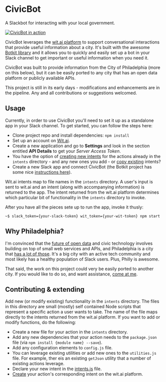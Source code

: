 # CivicBot

A Slackbot for interacting with your local government.

[![CivicBot in action](http://img.youtube.com/vi/87aQkQmj2Fo/0.jpg)](https://www.youtube.com/watch?v=87aQkQmj2Fo)

CivicBot leverages the [wit.ai platform](https://wit.ai/docs) to support conversational interactions that provide useful information about a city. It's built with the awesome [Botkit library](https://github.com/howdyai/botkit) and it allows you to quickly and easily set up a bot in your Slack channel to get important or useful information when you need it.

CivicBot was built to provide information from the City of Philadelphia (more on this below), but it can be easily ported to any city that has an open data platform or publicly available APIs.

This project is still in its early days - modifications and enhancements are in the pipeline. Any and all contributions or suggestions welcomed.

## Usage

Currently, in order to use CivicBot you'll need to set it up as a standalone app in your Slack channel. To get started, you can follow the steps here:

* Clone project repo and install dependencies: ```npm install```
* Set up an account on [Wit.ai](https://wit.ai/). 
* Create a new application and go to **Settings** and look in the section entitled **API Details** to get your *Server Access Token*.
* You have the option of [creating new intents](https://wit.ai/docs/console/complete-guide#create-intents-link) for the actions already in the ```intents``` directory - and any new ones you add - or [copy existing](https://wit.ai/blog/2015/03/31/community-search) intents?
* Create a new Slack app and connect CivicBot (the Botkit project has some nice [instructions here](https://github.com/howdyai/botkit#getting-started)).

Wit.ai intents map to file names in the ```intents``` directory. A user's input is sent to wit.ai and an intent (along with accompanying information) is returned to the app. The intent returned from the wit.ai platform determines which particular bit of functionality in the ```intents``` directory to invoke.

After you have all the pieces sete up to run the app, invoke it thusly:

```
~$ slack_token={your-slack-token} wit_token={your-wit-token} npm start
```
## Why Philadelphia?

I'm convinced that the [future of open data](http://civic.io/2015/11/06/thinking-small-on-civic-tech/) and civic technology involves building on top of small web services and APIs, and Philadelphia is a city that [has a lot of those](http://phlapi.com/). It's a big city with an active tech community and most likely has a healthy population of Slack users. Plus, Philly is awesome.

That said, the work on this project could very be easily ported to another city. If you would like to do so, and want assistance, [come at me](https://github.com/mheadd).

## Contributing & extending

Add new (or modify existing) functionality in the ```intents``` directory. The files in this directory are small (mostly) self contained Node scripts that represent a specific action  a user wants to take. The name of the file maps directly to the intents returned from the wit.ai platform. If you want to add or modify functions, do the following:

* Create a new file for your action in the ```intents``` directory.
* Add any new dependencies that your action needs to the ```package.json``` file (via ```npm install {module name} --save```).
* Add any configuration elements to ```config.js``` file.
* You can leverage existing utilities or add new ones to the ```utilities.js``` file. For example, ther eis an existing ```getJson``` utility that a number of existing actions leverage.
* Declare your new intent in the [intents.js](intents/intents.js) file.
* [Create](https://wit.ai/docs/console/complete-guide#create-intents-link) your action's corresponding intent on the wit.ai platform.